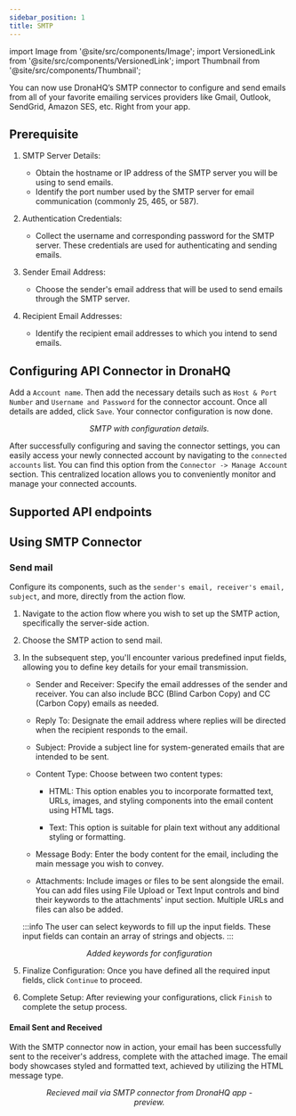 ```yaml
---
sidebar_position: 1
title: SMTP
---
```


import Image from '@site/src/components/Image';
import VersionedLink from '@site/src/components/VersionedLink';
import Thumbnail from '@site/src/components/Thumbnail';

You can now use DronaHQ’s SMTP connector to configure and send emails from all of your favorite emailing services providers like Gmail, Outlook, SendGrid, Amazon SES, etc. Right from your app.


## Prerequisite

1. SMTP Server Details:
   - Obtain the hostname or IP address of the SMTP server you will be using to send emails.
   - Identify the port number used by the SMTP server for email communication (commonly 25, 465, or 587).

2. Authentication Credentials:
   - Collect the username and corresponding password for the SMTP server. These credentials are used for authenticating and sending emails.

4. Sender Email Address:
   - Choose the sender's email address that will be used to send emails through the SMTP server.

5. Recipient Email Addresses:
   - Identify the recipient email addresses to which you intend to send emails.

## Configuring API Connector in DronaHQ

Add a `Account name`. Then add the necessary details such as `Host & Port Number` and `Username and Password` for the connector account. Once all details are added, click `Save`. Your connector configuration is now done.

<figure>
  <Thumbnail src="/img/reference/connectors/smtp/details.png" alt="SMTP with configuration details." />
  <figcaption align = "center"><i>SMTP with configuration details.</i></figcaption>
</figure>

After successfully configuring and saving the connector settings, you can easily access your newly connected account by navigating to the `connected accounts` list. You can find this option from the `Connector -> Manage Account` section. This centralized location allows you to conveniently monitor and manage your connected accounts.


## Supported API endpoints

## Using SMTP Connector

### Send mail

Configure its components, such as the `sender's email, receiver's email, subject`, and more, directly from the action flow.

1. Navigate to the action flow where you wish to set up the SMTP action, specifically the server-side action.

2. Choose the SMTP action to send mail.

4. In the subsequent step, you'll encounter various predefined input fields, allowing you to define key details for your email transmission.

   - Sender and Receiver: Specify the email addresses of the sender and receiver. You can also include BCC (Blind Carbon Copy) and CC (Carbon Copy) emails as needed.

   - Reply To: Designate the email address where replies will be directed when the recipient responds to the email.

   - Subject: Provide a subject line for system-generated emails that are intended to be sent.

   - Content Type: Choose between two content types:

     - HTML: This option enables you to incorporate formatted text, URLs, images, and styling components into the email content using HTML tags.

     - Text: This option is suitable for plain text without any additional styling or formatting.

   - Message Body: Enter the body content for the email, including the main message you wish to convey.

   - Attachments: Include images or files to be sent alongside the email. You can add files using File Upload or Text Input controls and bind their keywords to the attachments' input section. Multiple URLs and files can also be added.

    :::info 
    The user can select keywords to fill up the input fields. These input fields can contain an array of strings and objects.
    :::
    
<figure>
  <Thumbnail src="/img/reference/connectors/smtp/keywords.png" alt="Added keywords for configuration" />
  <figcaption align = "center"><i>Added keywords for configuration</i></figcaption>
</figure>

5. Finalize Configuration: Once you have defined all the required input fields, click `Continue` to proceed.

6. Complete Setup: After reviewing your configurations, click `Finish` to complete the setup process.



#### Email Sent and Received

With the SMTP connector now in action, your email has been successfully sent to the receiver's address, complete with the attached image. The email body showcases styled and formatted text, achieved by utilizing the HTML message type.

<figure>
  <Thumbnail src="/img/reference/connectors/smtp/mail.png" alt="Recieved mail via SMTP connector from DronaHQ app - preview." />
  <figcaption align = "center"><i>Recieved mail via SMTP connector from DronaHQ app - preview.</i></figcaption>
</figure>

